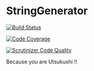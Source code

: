 # StringGenerator

[![Build Status](https://travis-ci.org/Elehos/PSR.svg?branch=master)](https://travis-ci.org/Elehos/PSR)

[![Code Coverage](https://scrutinizer-ci.com/g/Irvyne/SessionStorage/badges/coverage.png?b=master)](https://scrutinizer-ci.com/g/Irvyne/SessionStorage/?branch=master)

[![Scrutinizer Code Quality](https://scrutinizer-ci.com/g/Irvyne/SessionStorage/badges/quality-score.png?b=master)](https://scrutinizer-ci.com/g/Irvyne/SessionStorage/?branch=master)

Because you are Utsukushi !!
